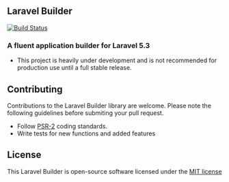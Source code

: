 ## Laravel Builder
[![Build Status](https://travis-ci.org/toolsets/laravel-builder.svg?branch=master)](https://travis-ci.org/toolsets/laravel-builder)


### A fluent application builder for Laravel 5.3

- This project is heavily under development and is not recommended for production use until a full stable release. 



## Contributing

Contributions to the Laravel Builder library are welcome. Please note the following guidelines before submiting your pull request.

- Follow [PSR-2](http://www.php-fig.org/psr/psr-2/) coding standards.
- Write tests for new functions and added features

## License

This Laravel Builder is open-source software licensed under the [MIT license](http://opensource.org/licenses/MIT)